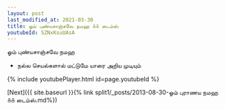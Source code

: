 ```yaml
---
layout: post
last_modified_at: 2021-03-30
title: ஓம் புண்யசாஞ்சவே நமஹ ௧௧ டைம்ஸ்
youtubeId: SZNxKsuUAsA
---
```

 
 
 ஓம் புண்யசாஞ்சவே நமஹ  
 
 -  நல்ல செயல்களால் மட்டுமே யாரை அறிய முடியும் 
 
  
 
  
 
 
 
 
 
 


{% include youtubePlayer.html id=page.youtubeId %}
 
[Next]({{ site.baseurl }}{% link  split1/_posts/2013-08-30-ஓம் புராணய நமஹ ௧௧ டைம்ஸ்.md%})
 
